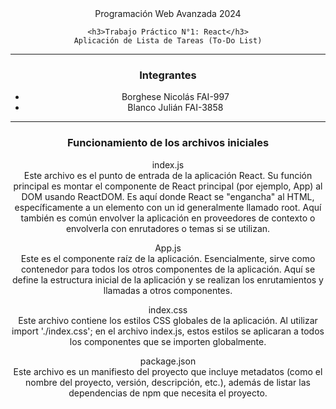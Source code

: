 <div align="center">
    Programación Web Avanzada 2024

    <h3>Trabajo Práctico N°1: React</h3>
    Aplicación de Lista de Tareas (To-Do List)
<div>

---

<h3>Integrantes</h3>

- Borghese Nicolás FAI-997
- Blanco Julián FAI-3858

---

<h3>Funcionamiento de los archivos iniciales</h3>

index.js<br>
Este archivo es el punto de entrada de la aplicación React. Su función principal es montar el componente de React principal (por ejemplo, App) al DOM usando ReactDOM. Es aquí donde React se "engancha" al HTML, específicamente a un elemento con un id generalmente llamado root. Aquí también es común envolver la aplicación en proveedores de contexto o envolverla con enrutadores o temas si se utilizan.

App.js<br>
Este es el componente raíz de la aplicación. Esencialmente, sirve como contenedor para todos los otros componentes de la aplicación. Aquí se define la estructura inicial de la aplicación y se realizan los enrutamientos y llamadas a otros componentes.

index.css<br>
Este archivo contiene los estilos CSS globales de la aplicación. Al utilizar import './index.css'; en el archivo index.js, estos estilos se aplicaran a todos los componentes que se importen globalmente.

package.json<br>
Este archivo es un manifiesto del proyecto que incluye metadatos (como el nombre del proyecto, versión, descripción, etc.), además de listar las dependencias de npm que necesita el proyecto.

